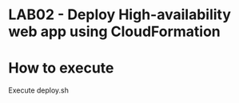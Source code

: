 # LAB02 - Deploy High-availability web app using CloudFormation

# How to execute

Execute deploy.sh
